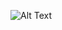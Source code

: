 ![Alt Text]([https://media.giphy.com/media/vFKqnCdLPNOKc/giphy.gif](https://drive.google.com/file/d/1KPjHphs5uBapPz41PDli8mZFk1u2JWvJ/view?usp=sharing))
